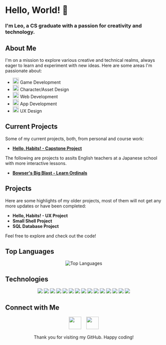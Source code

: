# Hello, World! 👋

### I'm Leo, a CS graduate with a passion for creativity and technology.

## About Me
 
I'm on a mission to explore various creative and technical realms, always eager to learn and experiment with new ideas. Here are some areas I'm passionate about:

- <img src="https://img.icons8.com/?size=100&id=39848&format=png&color=000000" alt="Unity Icon" width="20" height="20"/> Game Development
- <img src="https://img.icons8.com/?size=100&id=65231&format=png&color=000000" alt="Blender Icon" width="20" height="20"/> Character/Asset Design  
- <img src="https://img.icons8.com/color/48/000000/visual-studio-code-2019.png" alt="VS Code Icon" width="20" height="20"/> Web Development
- <img src="https://img.icons8.com/color/48/000000/swift.png" alt="Swift Icon" width="20" height="20"/> App Development
- <img src="https://img.icons8.com/color/48/000000/figma" alt="Figma Icon" width="20" height="20"/> UX Design

## Current Projects
Some of my current projects, both, from personal and course work:

- [**Hello, Habits! - Capstone Project**](https://github.com/hellogaray/Portfolio-Project-Hello-Habits)

The following are projects to assits English teachers at a Japanese school with more interactive lessons.

- [**Bowser's Big Blast - Learn Ordinals**](https://github.com/hellogaray/Genkai-Bowsers-Big-Blast)

## Projects

Here are some highlights of my older projects, most of them will not get any more updates or have been completed:

- **Hello, Habits! - UX Project**
- **Small Shell Project**
- **SQL Database Project**

Feel free to explore and check out the code!

## Top Languages

<p align="center">
  <img src="https://github-readme-stats.vercel.app/api/top-langs/?username=hellogaray&layout=compact" alt="Top Languages" />
</p>

## Technologies

<p align="center">
  <img src="https://img.icons8.com/color/48/000000/html-5.png"/>
  <img src="https://img.icons8.com/color/48/000000/css3.png"/>
  <img src="https://img.icons8.com/color/48/000000/javascript.png"/>
  <img src="https://img.icons8.com/color/48/000000/c-programming.png"/>
  <img src="https://img.icons8.com/color/48/000000/c-sharp-logo.png"/>
  <img src="https://img.icons8.com/color/48/000000/python.png"/>
  <img src="https://img.icons8.com/color/48/000000/assembly.png"/>
  <img src="https://img.icons8.com/color/48/000000/swift.png"/>
  <img src="https://img.icons8.com/color/48/000000/notion.png"/>
  <img src="https://img.icons8.com/color/48/000000/figma.png"/>
  <img src="https://img.icons8.com/color/48/000000/xcode.png"/>
  <img src="https://img.icons8.com/color/48/000000/pycharm.png"/>
  <img src="https://img.icons8.com/color/48/000000/visual-studio-code-2019.png"/>
  <img src="https://img.icons8.com/color/48/000000/unity.png"/>
  <img src="https://img.icons8.com/color/48/000000/blender-3d.png"/>
</p>

## Connect with Me

<p align="center">
  <a href="https://www.linkedin.com/in/hellogaray/"><img src="https://img.icons8.com/color/48/000000/linkedin.png" width="40" height="40"/></a>&nbsp;&nbsp;&nbsp;
  <a href="https://twitter.com/hellogaray"><img src="https://img.icons8.com/color/48/000000/twitter.png" width="40" height="40"/></a>
</p>

<p align="center">
  Thank you for visiting my GitHub. Happy coding!
</p>
